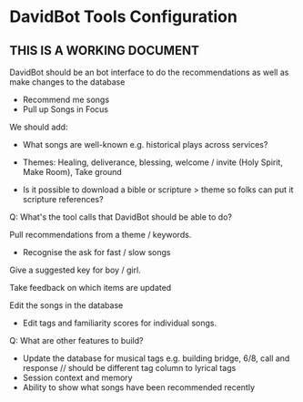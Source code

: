 # DavidBot Tools Configuration

## THIS IS A WORKING DOCUMENT ##

DavidBot should be an bot interface to do the recommendations as well as make changes to the database
- Recommend me songs
- Pull up Songs in Focus


We should add:
- What songs are well-known e.g. historical plays across services?

- Themes: Healing, deliverance, blessing, welcome / invite (Holy Spirit, Make Room), Take ground


- Is it possible to download a bible or scripture > theme so folks can put it scripture references?


Q: What's the tool calls that DavidBot should be able to do?

Pull recommendations from a theme / keywords.
- Recognise the ask for fast / slow songs

Give a suggested key for boy / girl.

Take feedback on which items are updated

Edit the songs in the database
- Edit tags and familiarity scores for individual songs.

Q: What are other features to build?
- Update the database for musical tags e.g. building bridge, 6/8, call and response // should be different tag column to lyrical tags
- Session context and memory
- Ability to show what songs have been recommended recently